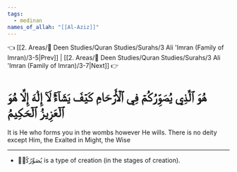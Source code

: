 ```yaml
---
tags:
  - medinan
names_of_allah: "[[Al-Aziz]]"
---
```


👈 [[2. Areas/🕋 Deen Studies/Quran Studies/Surahs/3 Ali 'Imran (Family of Imran)/3-5|Prev]] | [[2. Areas/🕋 Deen Studies/Quran Studies/Surahs/3 Ali 'Imran (Family of Imran)/3-7|Next]] 👉

# هُوَ ٱلَّذِي يُصَوِّرُكُمۡ فِي ٱلۡأَرۡحَامِ كَيۡفَ يَشَآءُۚ لَآ إِلَٰهَ إِلَّا هُوَ ٱلۡعَزِيزُ ٱلۡحَكِيمُ

It is He who forms you in the wombs however He wills. There is no deity except Him, the Exalted in Might, the Wise

---
- يُصَوِّرُكُمۡ is a type of creation (in the stages of creation).